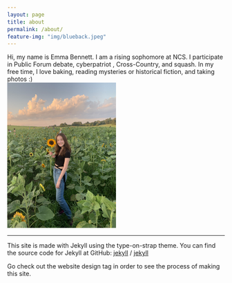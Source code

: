 ```yaml
---
layout: page
title: about
permalink: /about/
feature-img: "img/blueback.jpeg"
---
```


<div class="row">
  <div class="column">
  Hi, my name is Emma Bennett. I am a rising sophomore at NCS. I participate in Public Forum debate, cyberpatriot
  , Cross-Country, and squash. In my free time, I love baking, reading mysteries or historical fiction, and taking
   photos :)

  </div>
  <div class="column">
  <img src="/img/profile.jpg" alt="profile" height="50%" width="50%"/>
  
  </div>
</div>



---

This site is made with Jekyll using the type-on-strap theme. You can find the source code for Jekyll at GitHub:
[jekyll][jekyll-organization] /
[jekyll](https://github.com/jekyll/jekyll)

Go check out the website design tag in order to see the process of making this site.


[jekyll-organization]: https://github.com/jekyll
